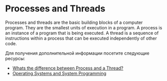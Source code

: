 # Processes and Threads

Processes and threads are the basic building blocks of a computer program. They are the smallest units of execution in a program. A process is an instance of a program that is being executed. A thread is a sequence of instructions within a process that can be executed independently of other code.

Для получения дополнительной информации посетите следующие ресурсы:

- [Whats the difference between Process and a Thread?](https://www.quora.com/What-is-the-difference-between-a-process-and-a-thread)
- [Operating Systems and System Programming](https://archive.org/details/ucberkeley-webcast-PL-XXv-cvA_iBDyz-ba4yDskqMDY6A1w_c)
